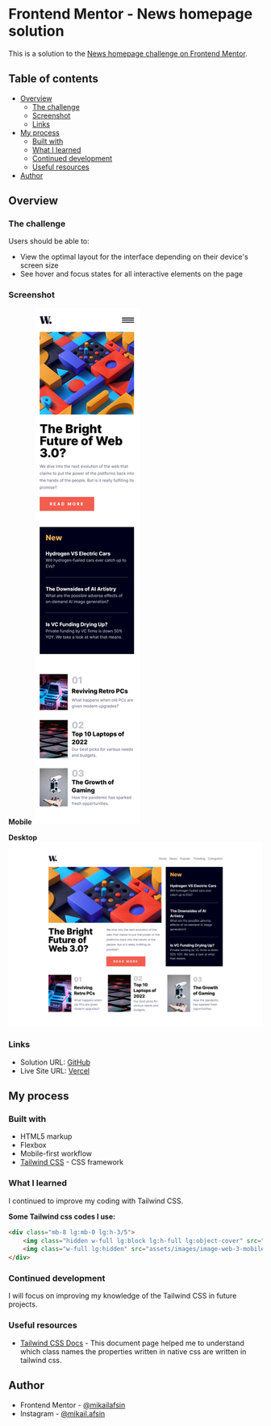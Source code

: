 # Frontend Mentor - News homepage solution

This is a solution to the [News homepage challenge on Frontend Mentor](https://www.frontendmentor.io/challenges/news-homepage-H6SWTa1MFl).

## Table of contents

-   [Overview](#overview)
    -   [The challenge](#the-challenge)
    -   [Screenshot](#screenshot)
    -   [Links](#links)
-   [My process](#my-process)
    -   [Built with](#built-with)
    -   [What I learned](#what-i-learned)
    -   [Continued development](#continued-development)
    -   [Useful resources](#useful-resources)
-   [Author](#author)

## Overview

### The challenge

Users should be able to:

-   View the optimal layout for the interface depending on their device's screen size
-   See hover and focus states for all interactive elements on the page

### Screenshot

**Mobile**
![](/screenshot/mobile-screenshot.png)

**Desktop**
![](/screenshot/desktop-screenshot.png)

### Links

-   Solution URL: [GitHub]()
-   Live Site URL: [Vercel]()

## My process

### Built with

-   HTML5 markup
-   Flexbox
-   Mobile-first workflow
-   [Tailwind CSS](https://tailwindcss.com/) - CSS framework

### What I learned

I continued to improve my coding with Tailwind CSS.

**Some Tailwind css codes I use:**

```html
<div class="mb-8 lg:mb-0 lg:h-3/5">
    <img class="hidden w-full lg:block lg:h-full lg:object-cover" src="assets/images/image-web-3-desktop.jpg" alt="web 3 desktop" />
    <img class="w-full lg:hidden" src="assets/images/image-web-3-mobile.jpg" alt="web 3 mobile" />
</div>
```

### Continued development

I will focus on improving my knowledge of the Tailwind CSS in future projects.

### Useful resources

-   [Tailwind CSS Docs](https://tailwindcss.com/docs) - This document page helped me to understand which class names the properties written in native css are written in tailwind css.

## Author

-   Frontend Mentor - [@mikailafsin](https://www.frontendmentor.io/profile/mikailafsin)
-   Instagram - [@mikail.afsin](https://www.instagram.com/mikail.afsin)
